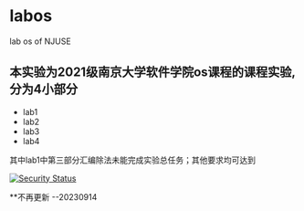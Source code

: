 # labos
lab os of NJUSE
## 本实验为2021级南京大学软件学院os课程的课程实验,分为4小部分
- lab1
- lab2
- lab3
- lab4

其中lab1中第三部分汇编除法未能完成实验总任务；其他要求均可达到

[![Security Status](https://www.murphysec.com/platform3/v31/badge/1672867215002648576.svg)](https://www.murphysec.com/console/report/1672867214696464384/1672867215002648576)

**不再更新 --20230914
